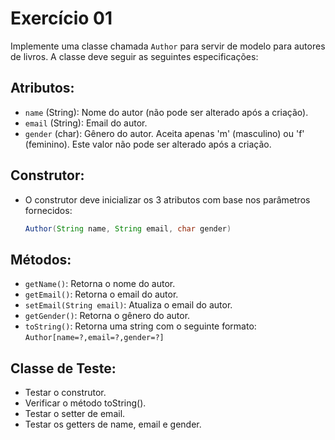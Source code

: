 # Exercício 01

Implemente uma classe chamada `Author` para servir de modelo para autores de livros. A classe deve seguir as seguintes especificações:

## Atributos:
- `name` (String): Nome do autor (não pode ser alterado após a criação).
- `email` (String): Email do autor.
- `gender` (char): Gênero do autor. Aceita apenas 'm' (masculino) ou 'f' (feminino). Este valor não pode ser alterado após a criação.

## Construtor:
- O construtor deve inicializar os 3 atributos com base nos parâmetros fornecidos:
  ```java
  Author(String name, String email, char gender)

## Métodos:
- `getName()`: Retorna o nome do autor.
- `getEmail()`: Retorna o email do autor.
- `setEmail(String email)`: Atualiza o email do autor.
- `getGender()`: Retorna o gênero do autor.
- `toString()`: Retorna uma string com o seguinte formato: `Author[name=?,email=?,gender=?]`

## Classe de Teste:
- Testar o construtor.
- Verificar o método toString().
- Testar o setter de email.
- Testar os getters de name, email e gender.
